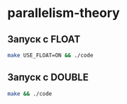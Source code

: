# parallelism-theory

## Запуск с FLOAT

```bash
make USE_FLOAT=ON && ./code
```

## Запуск с DOUBLE

```bash
make && ./code
```
